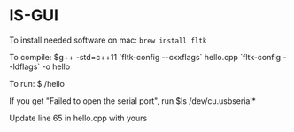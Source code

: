 # IS-GUI
To install needed software on mac: `brew install fltk`

To compile: $g++ -std=c++11 \`fltk-config --cxxflags\` hello.cpp \`fltk-config --ldflags\` -o hello

To run: $./hello

If you get "Failed to open the serial port", run $ls /dev/cu.usbserial*

Update line 65 in hello.cpp with yours

